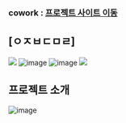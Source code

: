 ### cowork : <a href="http://coworkintranet.site">프로젝트 사이트 이동</a>

## [ㅇㅈㅂㄷㅁㄹ]


<!--dfsdf -->
<img src="https://github.com/limbit95/cowork/assets/111622452/40088173-d6e3-46af-82aa-977f081f5ba7"></img>
![image](https://github.com/limbit95/cowork/assets/111622452/221e8100-8b8c-4e9f-9441-936feb5518b5)
![image](https://github.com/limbit95/cowork/assets/111622452/0540e2ee-7393-425e-96b8-5f6a18b3253e)
<img src="https://github.com/limbit95/cowork/assets/111622452/22b3584f-90e4-491b-ba64-d6f38c5c669f"></img>
## 프로젝트 소개
![image](https://github.com/limbit95/cowork/assets/111622452/51d3a39b-e3ee-4f6e-83d0-f5ec77612481)
